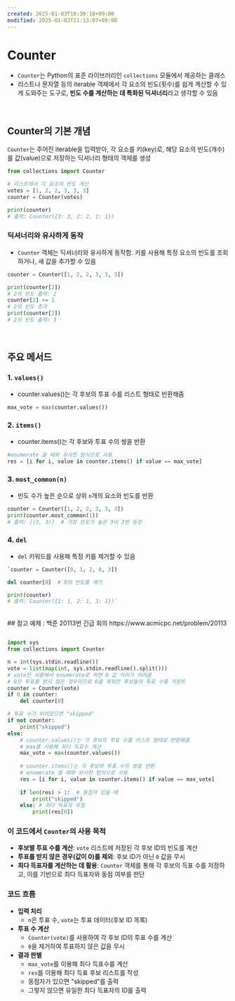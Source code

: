```yaml
---
created: 2025-01-03T10:30:18+09:00
modified: 2025-01-03T11:13:07+09:00
---
```

# Counter
- `Counter`는 Python의 표준 라이브러리인 `collections` 모듈에서 제공하는 클래스
- 리스트나 문자열 등의 iterable 객체에서 각 요소의 빈도(횟수)를 쉽게 계산할 수 있게 도와주는 도구로, **빈도 수를 계산하는 데 특화된 딕셔너리**라고 생각할 수 있음
<br>

## Counter의 기본 개념

`Counter`는 주어진 iterable을 입력받아, 각 요소를 키(key)로, 해당 요소의 빈도(개수)를 값(value)으로 저장하는 딕셔너리 형태의 객체를 생성
```python
from collections import Counter 

# 리스트에서 각 요소의 빈도 계산 
votes = [1, 2, 2, 3, 3, 3] 
counter = Counter(votes) 

print(counter) 
# 출력: Counter({3: 3, 2: 2, 1: 1})
```
### **딕셔너리와 유사하게 동작**
- `Counter` 객체는 딕셔너리와 유사하게 동작함. 키를 사용해 특정 요소의 빈도를 조회하거나, 새 값을 추가할 수 있음
```python
counter = Counter([1, 2, 2, 3, 3, 3]) 

print(counter[2])  
# 2의 빈도 출력: 2 
counter[2] += 1    
# 2의 빈도 증가 
print(counter[2])  
# 2의 빈도 출력: 3

```
<br>

## 주요 메서드
### 1. **`values()`**
- counter.values()는 각 후보의 투표 수를 리스트 형태로 반환해줌
```python
max_vote = max(counter.values())
```

### 2. **`items()`**
- counter.items()는 각 후보와 투표 수의 쌍을 반환
```python
#enumerate 쓸 때와 유사한 방식으로 사용
res = [i for i, value in counter.items() if value == max_vote]
```

### 3. **`most_common(n)`**

- 빈도 수가 높은 순으로 상위 `n`개의 요소와 빈도를 반환
```python
counter = Counter([1, 2, 2, 3, 3, 3]) 
print(counter.most_common(1)) 
# 출력: [(3, 3)]  # 가장 빈도가 높은 3이 3번 등장
```

### 4. **`del`**
- `del` 키워드를 사용해 특정 키를 제거할 수 있음

```python
`counter = Counter([0, 1, 2, 0, 3]) 

del counter[0]  # 0의 빈도를 제거 

print(counter) 
# 출력: Counter({1: 1, 2: 1, 3: 1})`
```

<br>
## 참고 예제 : 백준 20113번 긴급 회의
https://www.acmicpc.net/problem/20113

```python

import sys
from collections import Counter

n = int(sys.stdin.readline())
vote = list(map(int, sys.stdin.readline().split()))
# vote만 사용해서 enumerate로 하면 0 값 처리가 어려움
# 0은 투표를 받지 않은 경우이므로 0을 제외한 후보들의 투표 수를 카운트
counter = Counter(vote)
if 0 in counter:
    del counter[0]

# 투표 수가 비어있으면 "skipped"
if not counter:
    print("skipped")
else:
    # counter.values()는 각 후보의 투표 수를 리스트 형태로 반환해줌
    # max를 사용해 최다 득표수 계산
    max_vote = max(counter.values())
    
    # counter.items()는 각 후보와 투표 수의 쌍을 반환
    # enumerate 쓸 때와 유사한 방식으로 사용
    res = [i for i, value in counter.items() if value == max_vote]
    
    if len(res) > 1:  # 동점자 있을 때
        print("skipped")
    else: # 최다 득표자 유일
        print(res[0])

```
### 이 코드에서 `Counter`의 사용 목적
- **후보별 투표 수를 계산**: `vote` 리스트에 저장된 각 후보 ID의 빈도를 계산
- **투표를 받지 않은 경우(값이 0)를 제외**: 후보 ID가 아닌 `0` 값을 무시
- **최다 득표자를 계산하는 데 활용**: `Counter` 객체를 통해 각 후보의 득표 수를 저장하고, 이를 기반으로 최다 득표자와 동점 여부를 판단

### 코드 흐름
- **입력 처리**
    - `n`은 투표 수, `vote`는 투표 데이터(후보 ID 목록)
- **투표 수 계산**
    - `Counter(vote)`를 사용하여 각 후보 ID의 투표 수를 계산
    - `0`을 제거하여 투표하지 않은 값을 무시
- **결과 판별**
    - `max_vote`를 이용해 최다 득표수를 계산
    - `res`를 이용해 최다 득표 후보 리스트를 작성
    - 동점자가 있으면 "skipped"를 출력
    - 그렇지 않으면 유일한 최다 득표자의 ID를 출력

<br>